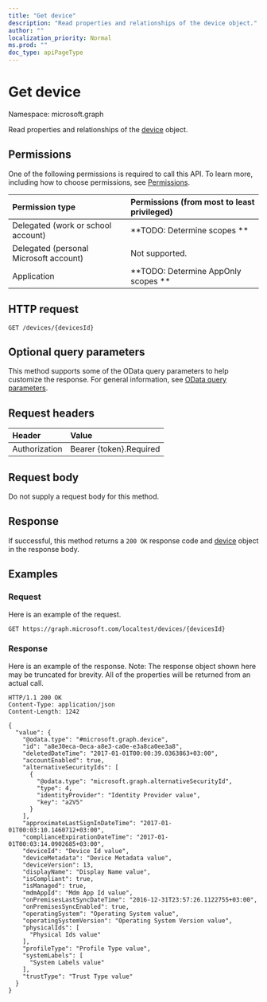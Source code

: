 ```yaml
---
title: "Get device"
description: "Read properties and relationships of the device object."
author: ""
localization_priority: Normal
ms.prod: ""
doc_type: apiPageType
---
```


# Get device

Namespace: microsoft.graph

Read properties and relationships of the [device](../resources/device.md) object.

## Permissions
One of the following permissions is required to call this API. To learn more, including how to choose permissions, see [Permissions](/concepts/permissions-reference.md).

|Permission type|Permissions (from most to least privileged)|
|:---|:---|
|Delegated (work or school account)|**TODO: Determine scopes **|
|Delegated (personal Microsoft account)|Not supported.|
|Application|**TODO: Determine AppOnly scopes **|

## HTTP request
<!-- {
  "blockType": "ignored"
}
-->
``` http
GET /devices/{devicesId}
```

## Optional query parameters
This method supports some of the OData query parameters to help customize the response. For general information, see [OData query parameters](/graph/query-parameters).

## Request headers
|Header|Value|
|:---|:---|
|Authorization|Bearer {token}.Required|

## Request body
Do not supply a request body for this method.

## Response
If successful, this method returns a `200 OK` response code and [device](../resources/device.md) object in the response body.

## Examples

### Request
Here is an example of the request.
<!-- {
  "blockType": "request",
  "name": "get_device"
}
-->
``` http
GET https://graph.microsoft.com/localtest/devices/{devicesId}
```

### Response
Here is an example of the response. Note: The response object shown here may be truncated for brevity. All of the properties will be returned from an actual call.
<!-- {
  "blockType": "response",
  "truncated": true,
  "@odata.type": "microsoft.graph.device"
}
-->
``` http
HTTP/1.1 200 OK
Content-Type: application/json
Content-Length: 1242

{
  "value": {
    "@odata.type": "#microsoft.graph.device",
    "id": "a8e30eca-0eca-a8e3-ca0e-e3a8ca0ee3a8",
    "deletedDateTime": "2017-01-01T00:00:39.0363863+03:00",
    "accountEnabled": true,
    "alternativeSecurityIds": [
      {
        "@odata.type": "microsoft.graph.alternativeSecurityId",
        "type": 4,
        "identityProvider": "Identity Provider value",
        "key": "a2V5"
      }
    ],
    "approximateLastSignInDateTime": "2017-01-01T00:03:10.1460712+03:00",
    "complianceExpirationDateTime": "2017-01-01T00:03:14.0902685+03:00",
    "deviceId": "Device Id value",
    "deviceMetadata": "Device Metadata value",
    "deviceVersion": 13,
    "displayName": "Display Name value",
    "isCompliant": true,
    "isManaged": true,
    "mdmAppId": "Mdm App Id value",
    "onPremisesLastSyncDateTime": "2016-12-31T23:57:26.1122755+03:00",
    "onPremisesSyncEnabled": true,
    "operatingSystem": "Operating System value",
    "operatingSystemVersion": "Operating System Version value",
    "physicalIds": [
      "Physical Ids value"
    ],
    "profileType": "Profile Type value",
    "systemLabels": [
      "System Labels value"
    ],
    "trustType": "Trust Type value"
  }
}
```

